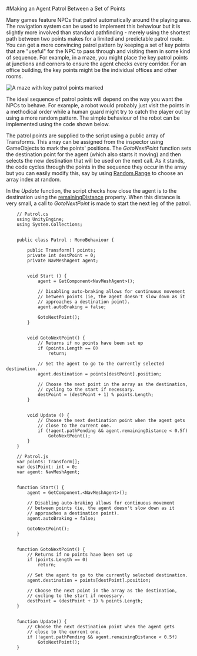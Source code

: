 #Making an Agent Patrol Between a Set of Points

Many games feature NPCs that patrol automatically around the playing area. The navigation system can be used to implement this behaviour but it is slightly more involved than standard pathfinding - merely using the shortest path between two points makes for a limited and predictable patrol route. You can get a more convincing patrol pattern by keeping a set of key points that are "useful" for the NPC to pass through and visiting them in some kind of sequence. For example, in a maze, you might place the key patrol points at junctions and corners to ensure the agent checks every corridor. For an office building, the key points might be the individual offices and other rooms.

![A maze with key patrol points marked](../uploads/Main/NavPatrolMaze.svg)

The ideal sequence of patrol points will depend on the way you want the NPCs to behave. For example, a robot would probably just visit the points in a methodical order while a human guard might try to catch the player out by using a more random pattern. The simple behaviour of the robot can be implemented using the code shown below.

The patrol points are supplied to the script using a public array of Transforms. This array can be assigned from the inspector using GameObjects to mark the points' positions. The _GotoNextPoint_ function sets the destination point for the agent (which also starts it moving) and then selects the new destination that will be used on the next call. As it stands, the code cycles through the points in the sequence they occur in the array but you can easily modify this, say by using [Random.Range](ScriptRef:Random.Range.html) to choose an array index at random.

In the _Update_ function, the script checks how close the agent is to the destination using the [remainingDistance](ScriptRef:AI.NavMeshAgent-remainingDistance.html) property. When this distance is very small, a call to _GotoNextPoint_ is made to start the next leg of the patrol.
 

````
	// Patrol.cs
	using UnityEngine;
	using System.Collections;


	public class Patrol : MonoBehaviour {

		public Transform[] points;
		private int destPoint = 0;
		private NavMeshAgent agent;


		void Start () {
			agent = GetComponent<NavMeshAgent>();

			// Disabling auto-braking allows for continuous movement
			// between points (ie, the agent doesn't slow down as it
			// approaches a destination point).
			agent.autoBraking = false;

			GotoNextPoint();
		}


		void GotoNextPoint() {
			// Returns if no points have been set up
			if (points.Length == 0)
				return;

			// Set the agent to go to the currently selected destination.
			agent.destination = points[destPoint].position;

			// Choose the next point in the array as the destination,
			// cycling to the start if necessary.
			destPoint = (destPoint + 1) % points.Length;
		}


		void Update () {
			// Choose the next destination point when the agent gets
			// close to the current one.
			if (!agent.pathPending && agent.remainingDistance < 0.5f)
				GotoNextPoint();
		}
	}
````
		
````
	// Patrol.js
	var points: Transform[];
	var destPoint: int = 0;
	var agent: NavMeshAgent;


	function Start() {
		agent = GetComponent.<NavMeshAgent>();

		// Disabling auto-braking allows for continuous movement
		// between points (ie, the agent doesn't slow down as it
		// approaches a destination point).
		agent.autoBraking = false;

		GotoNextPoint();
	}


	function GotoNextPoint() {
		// Returns if no points have been set up
		if (points.Length == 0)
			return;
			
		// Set the agent to go to the currently selected destination.
		agent.destination = points[destPoint].position;

		// Choose the next point in the array as the destination,
		// cycling to the start if necessary.
		destPoint = (destPoint + 1) % points.Length;
	}


	function Update() {
		// Choose the next destination point when the agent gets
		// close to the current one.
		if (!agent.pathPending && agent.remainingDistance < 0.5f)
			GotoNextPoint();
	}
````